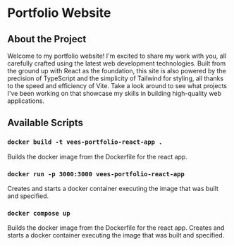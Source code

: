 # Portfolio Website

## About the Project
Welcome to my portfolio website! I'm excited to share my work with you, all carefully crafted using the latest web development technologies. Built from the ground up with React as the foundation, this site is also powered by the precision of TypeScript and the simplicity of Tailwind for styling, all thanks to the speed and efficiency of Vite. Take a look around to see what projects I've been working on that showcase my skills in building high-quality web applications.

## Available Scripts
### `docker build -t vees-portfolio-react-app .`

Builds the docker image from the Dockerfile for the react app.

### `docker run -p 3000:3000 vees-portfolio-react-app`

Creates and starts a docker container executing the image that was built and specified.

### `docker compose up`

Builds the docker image from the Dockerfile for the react app. Creates and starts a docker container executing the image that was built and specified.
